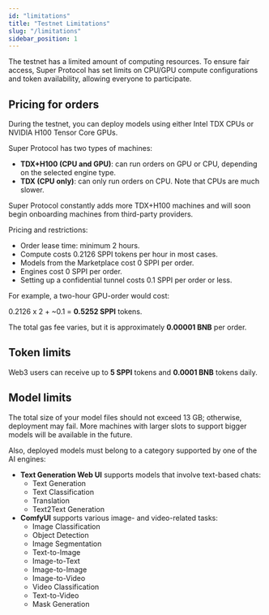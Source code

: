 ```yaml
---
id: "limitations"
title: "Testnet Limitations"
slug: "/limitations"
sidebar_position: 1
---
```


The testnet has a limited amount of computing resources. To ensure fair access, Super Protocol has set limits on CPU/GPU compute configurations and token availability, allowing everyone to participate.

## Pricing for orders

During the testnet, you can deploy models using either Intel TDX CPUs or NVIDIA H100 Tensor Core GPUs.

Super Protocol has two types of machines:

- **TDX+H100 (CPU and GPU)**: can run orders on GPU or CPU, depending on the selected engine type.
- **TDX (CPU only)**: can only run orders on CPU. Note that CPUs are much slower.

Super Protocol constantly adds more TDX+H100 machines and will soon begin onboarding machines from third-party providers.

Pricing and restrictions:

- Order lease time: minimum 2 hours.
- Compute costs 0.2126 SPPI tokens per hour in most cases.
- Models from the Marketplace cost 0 SPPI per order.
- Engines cost 0 SPPI per order.
- Setting up a confidential tunnel costs 0.1 SPPI per order or less.

For example, a two-hour GPU-order would cost:

0.2126 x 2 + ~0.1 = **0.5252 SPPI** tokens.

The total gas fee varies, but it is approximately **0.00001 BNB** per order.

## Token limits

Web3 users can receive up to **5 SPPI** tokens and **0.0001 BNB** tokens daily.

## Model limits

The total size of your model files should not exceed 13 GB; otherwise, deployment may fail. More machines with larger slots to support bigger models will be available in the future.

Also, deployed models must belong to a category supported by one of the AI engines:

- **Text Generation Web UI** supports models that involve text-based chats:
  + Text Generation
  + Text Classification
  + Translation
  + Text2Text Generation
- **ComfyUI** supports various image- and video-related tasks:
  + Image Classification
  + Object Detection
  + Image Segmentation
  + Text-to-Image
  + Image-to-Text
  + Image-to-Image
  + Image-to-Video
  + Video Classification
  + Text-to-Video
  + Mask Generation